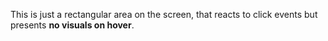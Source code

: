 This is just a rectangular area on the screen, that reacts to click events but presents **no visuals on hover**.
